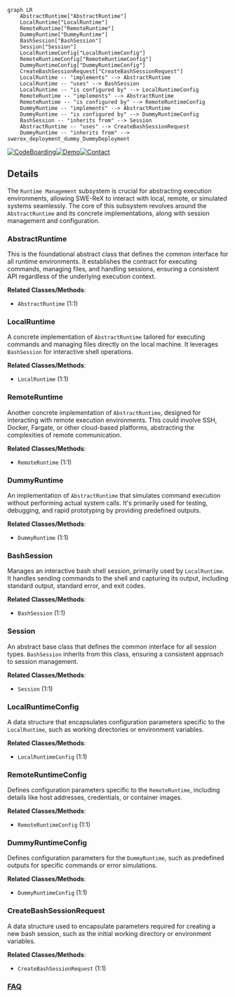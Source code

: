 ```mermaid
graph LR
    AbstractRuntime["AbstractRuntime"]
    LocalRuntime["LocalRuntime"]
    RemoteRuntime["RemoteRuntime"]
    DummyRuntime["DummyRuntime"]
    BashSession["BashSession"]
    Session["Session"]
    LocalRuntimeConfig["LocalRuntimeConfig"]
    RemoteRuntimeConfig["RemoteRuntimeConfig"]
    DummyRuntimeConfig["DummyRuntimeConfig"]
    CreateBashSessionRequest["CreateBashSessionRequest"]
    LocalRuntime -- "implements" --> AbstractRuntime
    LocalRuntime -- "uses" --> BashSession
    LocalRuntime -- "is configured by" --> LocalRuntimeConfig
    RemoteRuntime -- "implements" --> AbstractRuntime
    RemoteRuntime -- "is configured by" --> RemoteRuntimeConfig
    DummyRuntime -- "implements" --> AbstractRuntime
    DummyRuntime -- "is configured by" --> DummyRuntimeConfig
    BashSession -- "inherits from" --> Session
    AbstractRuntime -- "uses" --> CreateBashSessionRequest
    DummyRuntime -- "inherits from" --> swerex_deployment_dummy_DummyDeployment
```

[![CodeBoarding](https://img.shields.io/badge/Generated%20by-CodeBoarding-9cf?style=flat-square)](https://github.com/CodeBoarding/GeneratedOnBoardings)[![Demo](https://img.shields.io/badge/Try%20our-Demo-blue?style=flat-square)](https://www.codeboarding.org/demo)[![Contact](https://img.shields.io/badge/Contact%20us%20-%20contact@codeboarding.org-lightgrey?style=flat-square)](mailto:contact@codeboarding.org)

## Details

The `Runtime Management` subsystem is crucial for abstracting execution environments, allowing SWE-ReX to interact with local, remote, or simulated systems seamlessly. The core of this subsystem revolves around the `AbstractRuntime` and its concrete implementations, along with session management and configuration.

### AbstractRuntime
This is the foundational abstract class that defines the common interface for all runtime environments. It establishes the contract for executing commands, managing files, and handling sessions, ensuring a consistent API regardless of the underlying execution context.


**Related Classes/Methods**:

- `AbstractRuntime` (1:1)


### LocalRuntime
A concrete implementation of `AbstractRuntime` tailored for executing commands and managing files directly on the local machine. It leverages `BashSession` for interactive shell operations.


**Related Classes/Methods**:

- `LocalRuntime` (1:1)


### RemoteRuntime
Another concrete implementation of `AbstractRuntime`, designed for interacting with remote execution environments. This could involve SSH, Docker, Fargate, or other cloud-based platforms, abstracting the complexities of remote communication.


**Related Classes/Methods**:

- `RemoteRuntime` (1:1)


### DummyRuntime
An implementation of `AbstractRuntime` that simulates command execution without performing actual system calls. It's primarily used for testing, debugging, and rapid prototyping by providing predefined outputs.


**Related Classes/Methods**:

- `DummyRuntime` (1:1)


### BashSession
Manages an interactive bash shell session, primarily used by `LocalRuntime`. It handles sending commands to the shell and capturing its output, including standard output, standard error, and exit codes.


**Related Classes/Methods**:

- `BashSession` (1:1)


### Session
An abstract base class that defines the common interface for all session types. `BashSession` inherits from this class, ensuring a consistent approach to session management.


**Related Classes/Methods**:

- `Session` (1:1)


### LocalRuntimeConfig
A data structure that encapsulates configuration parameters specific to the `LocalRuntime`, such as working directories or environment variables.


**Related Classes/Methods**:

- `LocalRuntimeConfig` (1:1)


### RemoteRuntimeConfig
Defines configuration parameters specific to the `RemoteRuntime`, including details like host addresses, credentials, or container images.


**Related Classes/Methods**:

- `RemoteRuntimeConfig` (1:1)


### DummyRuntimeConfig
Defines configuration parameters for the `DummyRuntime`, such as predefined outputs for specific commands or error simulations.


**Related Classes/Methods**:

- `DummyRuntimeConfig` (1:1)


### CreateBashSessionRequest
A data structure used to encapsulate parameters required for creating a new bash session, such as the initial working directory or environment variables.


**Related Classes/Methods**:

- `CreateBashSessionRequest` (1:1)




### [FAQ](https://github.com/CodeBoarding/GeneratedOnBoardings/tree/main?tab=readme-ov-file#faq)